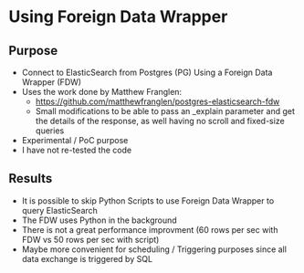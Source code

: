 # Using Foreign Data Wrapper
## Purpose
- Connect to ElasticSearch from Postgres (PG) Using a Foreign Data Wrapper (FDW)
- Uses the work done by Matthew Franglen:
    - https://github.com/matthewfranglen/postgres-elasticsearch-fdw
    - Small modifications to be able to pass an _explain parameter and get the details of the response, as well having no scroll and fixed-size queries
- Experimental / PoC purpose
- I have not re-tested the code

## Results
- It is possible to skip Python Scripts to use Foreign Data Wrapper to query ElasticSearch
- The FDW uses Python in the background
- There is not a great performance improvment (60 rows per sec with FDW vs 50 rows per sec with script)
- Maybe more convenient for scheduling / Triggering purposes since all data exchange is triggered by SQL
